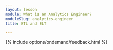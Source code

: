 ```yaml
---
layout: lesson
module: What is an Analytics Engineer?
moduleSlug: analytics-engineer
title: ETL and ELT

---
```


{% include options/ondemand/feedback.html %}
